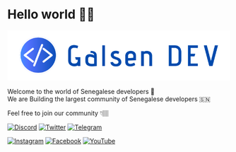 # Hello world 👋🏽

![HEADER](header.png)

Welcome to the world of Senegalese developers 🚀  
We are Building the largest community of Senegalese developers 🇸🇳

Feel free to join our community 👇🏽

[![Discord](https://img.shields.io/badge/Discord-7289DA?style=for-the-badge&logo=discord&logoColor=white)](https://discord.gg/CKZcKqf) [![Twitter](https://img.shields.io/badge/Twitter-1DA1F2?style=for-the-badge&logo=twitter&logoColor=white)](https://twitter.com/galsendev221) [![Telegram](https://img.shields.io/badge/Telegram-2CA5E0?style=for-the-badge&logo=telegram&logoColor=white)](https://t.me/galsendev221)

[![Instagram](https://img.shields.io/badge/Instagram-E4405F?style=for-the-badge&logo=instagram&logoColor=white)](https://www.instagram.com/galsendev221) [![Facebook](https://img.shields.io/badge/Facebook-1877F2?style=for-the-badge&logo=facebook&logoColor=white)](https://web.facebook.com/galsendev221) [![YouTube](https://img.shields.io/badge/YouTube-FF0000?style=for-the-badge&logo=youtube&logoColor=white)](https://www.youtube.com/channel/UCw0TqM96VksbRMgcafdUVSQ)
